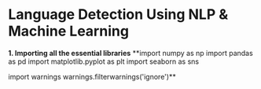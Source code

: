 # Language Detection Using NLP & Machine Learning
**1. Importing all the essential libraries**
 **import numpy as np
import pandas as pd
import matplotlib.pyplot as plt
import seaborn as sns

import warnings
warnings.filterwarnings('ignore')**
